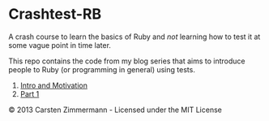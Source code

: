 # Crashtest-RB

A crash course to learn the basics of Ruby and _not_ learning how
to test it at some vague point in time later.

This repo contains the code from my blog series that aims to introduce
people to Ruby (or programming in general) using tests.

1. [Intro and Motivation](https://aegisnet.de/2013/08/27/learning-ruby-with-tests-introduction.html)
2. [Part 1](https://aegisnet.de/2013/09/02/learning-ruby-with-tests-part-1.html)

© 2013 Carsten Zimmermann - Licensed under the MIT License
